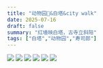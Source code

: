```yaml
---
title: "动物园🦒&白塔&city walk"
date: 2025-07-16
draft: false
summary: "红墙映白塔，古寺立斜阳"
tags: ["白塔","动物园","寿司郎"]
---
```


![](./dongwu.jpg)
![](./2.jpg)
![](./3.jpg)
![](./4.jpg)
![](./5.jpg)
![](./baita.jpg)




